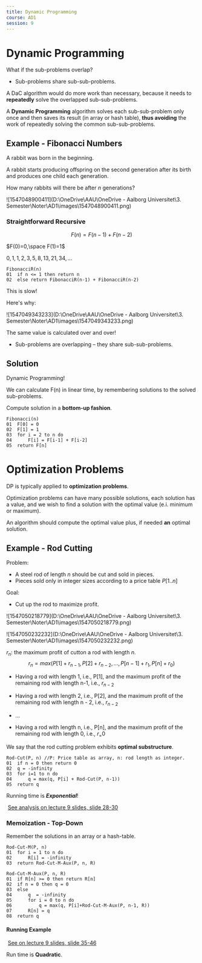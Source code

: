 ```yaml
---
title: Dynamic Programming
course: AD1
session: 9
---
```


# Dynamic Programming

What if the sub-problems overlap?

* Sub-problems share sub-sub-problems.

A DaC algorithm would do more work than necessary, because it needs to **repeatedly** solve the overlapped sub-sub-problems.

A **Dynamic Programming** algorithm solves each sub-sub-problem only once and then saves its result (in array or hash table), **thus avoiding** the work of repeatedly solving the common sub-sub-problems.



## Example - Fibonacci Numbers

A rabbit was born in the beginning.

A rabbit starts producing offspring on the second generation after its birth and produces one child each generation.

How many rabbits will there be after *n* generations?

![1547048900411](D:\OneDrive\AAU\OneDrive - Aalborg Universitet\3. Semester\Noter\AD1\images\1547048900411.png)

### Straightforward Recursive

$$
F(n)=F(n-1)+F(n-2)
$$

$F(0)=0,\space F(1)=1$	

$0,1,1,2,3,5,8,13,21,34,...$

```pseudocode
FibonacciR(n)
01	if n <= 1 then return n
02	else return FibonacciR(n-1) + FibonacciR(n-2)
```

This is slow!

Here's why:

![1547049343233](D:\OneDrive\AAU\OneDrive - Aalborg Universitet\3. Semester\Noter\AD1\images\1547049343233.png)

The same value is calculated over and over!

* Sub-problems are overlapping – they share sub-sub-problems.



## Solution

Dynamic Programming!

We can calculate F(n) in linear time, by remembering solutions to the solved sub-problems.

Compute solution in a **bottom-up fashion**.

```pseudocode
Fibonacci(n)
01	F[0] = 0
02	F[1] = 1
03	for i = 2 to n do
04		F[i] = F[i-1] + F[i-2]
05	return F[n]
```



# Optimization Problems

DP is typically applied to **optimization problems**.

Optimization problems can have many possible solutions, each solution has a value, and we wish to find a solution with the optimal value (e.i. minimum or maximum).

An algorithm should compute the optimal value plus, if needed **an** optimal solution.



## Example - Rod Cutting

Problem:

* A steel rod of length *n* should be cut and sold in pieces.
* Pieces sold only in integer sizes according to a price table $P[1..n]$

Goal:

* Cut up the rod to maximize profit.

![1547050218779](D:\OneDrive\AAU\OneDrive - Aalborg Universitet\3. Semester\Noter\AD1\images\1547050218779.png)

![1547050232232](D:\OneDrive\AAU\OneDrive - Aalborg Universitet\3. Semester\Noter\AD1\images\1547050232232.png)



$r_n$: the maximum profit of cutton a rod with length *n*.
$$
r_n=max(P[1]+r_{n-1},P[2]+r_{n-2},...,P[n-1]+r_1,P[n]+r_0)
$$

* Having a rod with length 1, i.e., P[1], and the maximum profit of the
  remaining rod with length n-1, i.e., $r_{n-2}$

* Having a rod with length 2, i.e., P[2], and the maximum profit of the
  remaining rod with length n - 2, i.e., $r_{n-2}$
* …
* Having a rod with length n, i.e., P[n], and the maximum profit of the
  remaining rod with length 0, i.e., $r_=0$

We say that the rod cutting problem exhibits **optimal substructure**.

```pseudocode
Rod-Cut(P, n) //P: Price table as array, n: rod length as integer.
01	if n = 0 then return 0
02	q = -infinity
03	for i=1 to n do
04		q = max(q, P[i] + Rod-Cut(P, n-1))
05 	return q
```

Running time is ***Exponential***!

​	<u>See analysis on lecture 9 slides, slide 28-30</u>



### Memoization - Top-Down

Remember the solutions in an array or a hash-table.

```pseudocode
Rod-Cut-M(P, n)
01	for i = 1 to n do
02		R[i] = -infinity
03	return Rod-Cut-M-Aux(P, n, R)

Rod-Cut-M-Aux(P, n, R)
01	if R[n] >= 0 then return R[n]
02	if n = 0 then q = 0
03	else
04		q  = -infinity
05		for i = 0 to n do
06			q = max(q, P[i]+Rod-Cut-M-Aux(P, n-1, R))
07		R[n] = q
08	return q
```



#### Running Example

​	<u>See on lecture 9 slides, slide 35-46</u>

Run time is **Quadratic**.











